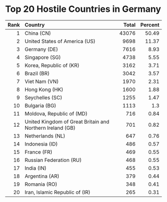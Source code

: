 # Top 20 Hostile Countries in Germany

| Rank | Country | Total | Percent |
| ---: | :------ | ----: | ------: |
| 1 | China (CN) | 43076 | 50.49 |
| 2 | United States of America (US) | 9698 | 11.37 |
| 3 | Germany (DE) | 7616 | 8.93 |
| 4 | Singapore (SG) | 4738 | 5.55 |
| 5 | Korea, Republic of (KR) | 3162 | 3.71 |
| 6 | Brazil (BR) | 3042 | 3.57 |
| 7 | Viet Nam (VN) | 1970 | 2.31 |
| 8 | Hong Kong (HK) | 1600 | 1.88 |
| 9 | Seychelles (SC) | 1255 | 1.47 |
| 10 | Bulgaria (BG) | 1113 | 1.3 |
| 11 | Moldova, Republic of (MD) | 716 | 0.84 |
| 12 | United Kingdom of Great Britain and Northern Ireland (GB) | 701 | 0.82 |
| 13 | Netherlands (NL) | 647 | 0.76 |
| 14 | Indonesia (ID) | 486 | 0.57 |
| 15 | France (FR) | 469 | 0.55 |
| 16 | Russian Federation (RU) | 468 | 0.55 |
| 17 | India (IN) | 455 | 0.53 |
| 18 | Argentina (AR) | 379 | 0.44 |
| 19 | Romania (RO) | 348 | 0.41 |
| 20 | Iran, Islamic Republic of (IR) | 265 | 0.31 |
